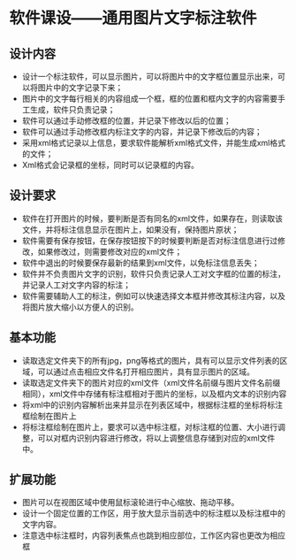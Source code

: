 # 软件课设——通用图片文字标注软件

## 设计内容
* 设计一个标注软件，可以显示图片，可以将图片中的文字框位置显示出来，可以将图片中的文字记录下来；
* 图片中的文字每行相关的内容组成一个框，框的位置和框内文字的内容需要手工生成，软件只负责记录；
* 软件可以通过手动修改框的位置，并记录下修改以后的位置；
* 软件可以通过手动修改框内标注文字的内容，并记录下修改后的内容；
* 采用xml格式记录以上信息，要求软件能解析xml格式文件，并能生成xml格式的文件；
* Xml格式会记录框的坐标，同时可以记录框的内容。

## 设计要求
* 软件在打开图片的时候，要判断是否有同名的xml文件，如果存在，则读取该文件，并将标注信息显示在图片上，如果没有，保持图片原状；
* 软件需要有保存按钮，在保存按钮按下的时候要判断是否对标注信息进行过修改，如果修改过，则需要修改对应的xml文件；
* 软件中退出的时候要保存最新的结果到xml文件，以免标注信息丢失；
* 软件并不负责图片文字的识别，软件只负责记录人工对文字框的位置的标注，并记录人工对文字内容的标注；
* 软件需要辅助人工的标注，例如可以快速选择文本框并修改其标注内容，以及将图片放大缩小以方便人的识别。

## 基本功能
* 读取选定文件夹下的所有jpg，png等格式的图片，具有可以显示文件列表的区域，可以通过点击相应文件名打开相应图片，具有显示图片的区域。
* 读取选定文件夹下的图片对应的xml文件（xml文件名前缀与图片文件名前缀相同），xml文件中存储有标注框相对于图片的坐标，以及框内文本的识别内容
* 将xml中的识别内容解析出来并显示在列表区域中，根据标注框的坐标将标注框绘制在图片上
* 将标注框绘制在图片上，要求可以选中标注框，对标注框的位置、大小进行调整，可以对框内识别内容进行修改，将以上调整信息存储到对应的xml文件中。

## 扩展功能
* 图片可以在视图区域中使用鼠标滚轮进行中心缩放、拖动平移。
* 设计一个固定位置的工作区，用于放大显示当前选中的标注框以及标注框中的文字内容。
* 注意选中标注框时，内容列表焦点也跳到相应部位，工作区内容也更改为相应框
